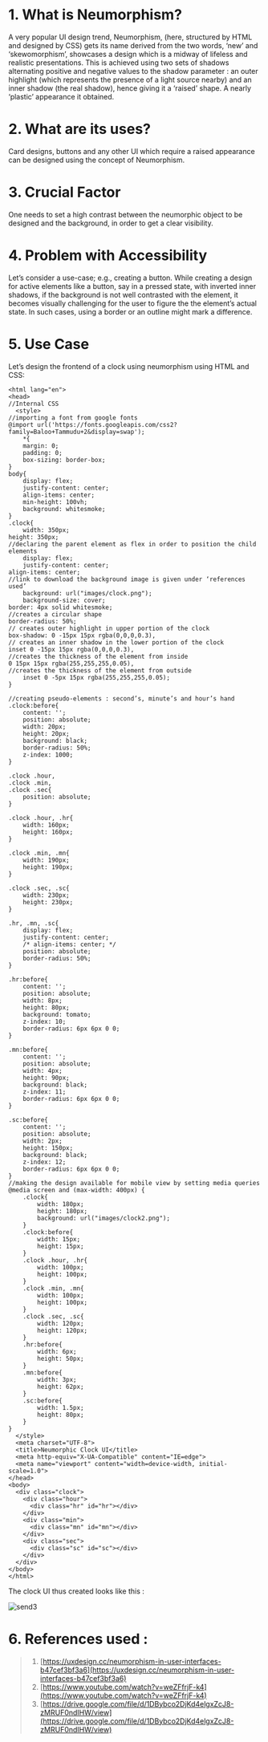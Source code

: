 # 1. What is Neumorphism?
  A very popular UI design trend, Neumorphism, (here, structured by HTML and designed by CSS) gets its name derived from the two words, ‘new’ and ‘skewomorphism’, showcases a design which is a midway of lifeless and realistic presentations. This is achieved using two sets of shadows alternating positive and negative values to the shadow parameter : an outer highlight (which represents the presence of a light source nearby) and an inner shadow (the real shadow), hence giving it a ‘raised’ shape. A nearly ‘plastic’ appearance it obtained.

# 2. What are its uses?
  Card designs, buttons and any other UI which require a raised appearance can be designed using the concept of Neumorphism.
  
# 3. Crucial Factor
  One needs to set a high contrast between the neumorphic object to be designed and the background, in order to get a clear visibility.
  
# 4. Problem with Accessibility
  Let’s consider a use-case; e.g., creating a button. While creating a design for active elements like a button, say in a pressed state, with inverted inner shadows, if the background is not well contrasted with the element, it becomes visually challenging for the user to figure the the element’s actual state. In such cases, using a border or an outline might mark a difference.
  
# 5. Use Case

Let’s design the frontend of a clock using neumorphism using HTML and CSS:

```<!DOCTYPE html>
<html lang="en">
<head>
//Internal CSS
  <style>
//importing a font from google fonts
@import url('https://fonts.googleapis.com/css2?family=Baloo+Tammudu+2&display=swap');
    *{
    margin: 0;
    padding: 0;
    box-sizing: border-box;
}
body{
    display: flex;
    justify-content: center;
    align-items: center;
    min-height: 100vh;
    background: whitesmoke;
}
.clock{
    width: 350px;
height: 350px;
//declaring the parent element as flex in order to position the child elements
    display: flex;
    justify-content: center;
align-items: center;
//link to download the background image is given under ‘references used’
    background: url("images/clock.png");
    background-size: cover;
border: 4px solid whitesmoke;
//creates a circular shape
border-radius: 50%;
// creates outer highlight in upper portion of the clock
box-shadow: 0 -15px 15px rgba(0,0,0,0.3),                   
// creates an inner shadow in the lower portion of the clock
inset 0 -15px 15px rgba(0,0,0,0.3),                         
//creates the thickness of the element from inside          
0 15px 15px rgba(255,255,255,0.05),                         
//creates the thickness of the element from outside         
    inset 0 -5px 15px rgba(255,255,255,0.05);               
}

//creating pseudo-elements : second’s, minute’s and hour’s hand 
.clock:before{
    content: '';
    position: absolute;
    width: 20px;
    height: 20px;
    background: black;
    border-radius: 50%;
    z-index: 1000;
}

.clock .hour,
.clock .min,
.clock .sec{
    position: absolute;
}

.clock .hour, .hr{
    width: 160px;
    height: 160px;
}

.clock .min, .mn{
    width: 190px;
    height: 190px;
}

.clock .sec, .sc{
    width: 230px;
    height: 230px;
}

.hr, .mn, .sc{
    display: flex;
    justify-content: center;
    /* align-items: center; */
    position: absolute;
    border-radius: 50%;
}

.hr:before{
    content: '';
    position: absolute;
    width: 8px;
    height: 80px;
    background: tomato;
    z-index: 10;
    border-radius: 6px 6px 0 0;
}

.mn:before{
    content: '';
    position: absolute;
    width: 4px;
    height: 90px;
    background: black;
    z-index: 11;
    border-radius: 6px 6px 0 0;
}

.sc:before{
    content: '';
    position: absolute;
    width: 2px;
    height: 150px;
    background: black;
    z-index: 12;
    border-radius: 6px 6px 0 0;
}
//making the design available for mobile view by setting media queries
@media screen and (max-width: 400px) {
    .clock{
        width: 180px;
        height: 180px;
        background: url("images/clock2.png");
    }
    .clock:before{
        width: 15px;
        height: 15px;
    }
    .clock .hour, .hr{
        width: 100px;
        height: 100px;
    }
    .clock .min, .mn{
        width: 100px;
        height: 100px;
    }
    .clock .sec, .sc{
        width: 120px;
        height: 120px;
    }
    .hr:before{
        width: 6px;
        height: 50px;
    }
    .mn:before{
        width: 3px;
        height: 62px;
    }
    .sc:before{
        width: 1.5px;
        height: 80px;
    }
}
  </style>
  <meta charset="UTF-8">
  <title>Neumorphic Clock UI</title>
  <meta http-equiv="X-UA-Compatible" content="IE=edge">
  <meta name="viewport" content="width=device-width, initial-scale=1.0">
</head>
<body>
  <div class="clock">
    <div class="hour">
      <div class="hr" id="hr"></div>
    </div>
    <div class="min">
      <div class="mn" id="mn"></div>
    </div>
    <div class="sec">
      <div class="sc" id="sc"></div>
    </div>
  </div>
</body>
</html>
```

The clock UI thus created looks like this :

![send3](https://user-images.githubusercontent.com/79986094/134193480-50f81dc0-507d-4a2d-a97f-695205b45559.png)

# 6. References used : 
>1. [https://uxdesign.cc/neumorphism-in-user-interfaces-b47cef3bf3a6](https://uxdesign.cc/neumorphism-in-user-interfaces-b47cef3bf3a6)
>2. [https://www.youtube.com/watch?v=weZFfrjF-k4](https://www.youtube.com/watch?v=weZFfrjF-k4)
>3. [https://drive.google.com/file/d/1DBybco2DjKd4elgxZcJ8-zMRUF0ndIHW/view](https://drive.google.com/file/d/1DBybco2DjKd4elgxZcJ8-zMRUF0ndIHW/view)
